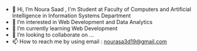 - 👋 Hi, I’m Noura Saad , I'm Student at Faculty of Computers and Artificial Intelligence in Information Systems Department
- 👀 I’m interested in Web Development and Data Analytics
- 🌱 I’m currently learning Web Development
- 💞️ I’m looking to collaborate on ...
- 📫 How to reach me by using email : nourasa3d19@gmail.com

<!---
Noura-Saad123/Noura-Saad123 is a ✨ special ✨ repository because its `README.md` (this file) appears on your GitHub profile.
You can click the Preview link to take a look at your changes.
--->
